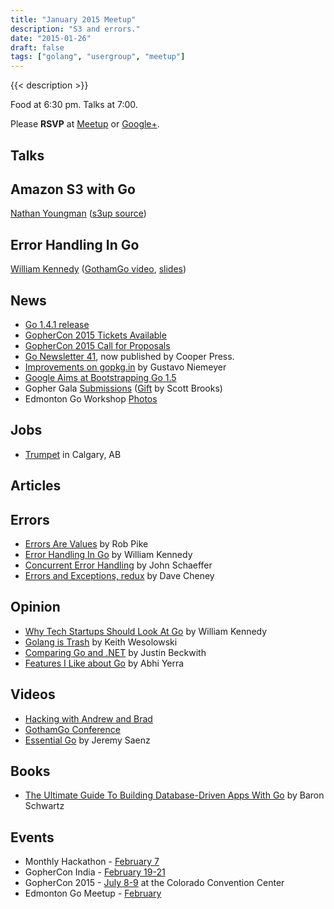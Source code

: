 ```yaml
---
title: "January 2015 Meetup"
description: "S3 and errors."
date: "2015-01-26"
draft: false
tags: ["golang", "usergroup", "meetup"]
---
```

{{< description >}}

Food at 6:30 pm. Talks at 7:00.

Please **RSVP** at [Meetup](https://www.meetup.com/startupedmonton/events/219469117/) or [Google+](https://plus.google.com/events/c38k0atrsdtuisbh1d73bqs4848).

## Talks

## Amazon S3 with Go

[Nathan Youngman](https://twitter.com/nathany) ([s3up source](https://github.com/nathany/s3up))

## Error Handling In Go

[William Kennedy](https://twitter.com/GoingGoDotNet) ([GothamGo video](https://vimeo.com/115782573), [slides](http://www.slideshare.net/ardan-bkennedy/gotham-go2014-41606030))

## News

- [Go 1.4.1 release](https://golang.org//doc/devel/release.html#go1.4.minor)
- [GopherCon 2015 Tickets Available](https://ti.to/gophercon/gophercon-2015)
- [GopherCon 2015 Call for Proposals](http://cfp.gophercon.com/events/gc15)
- [Go Newsletter 41](https://golangweekly.com/issues/41), now published by Cooper Press.
- [Improvements on gopkg.in](http://blog.labix.org/2015/01/13/improvements-on-gopkg-in) by Gustavo Niemeyer
- [Google Aims at Bootstrapping Go 1.5](http://www.infoq.com/news/2015/01/golang-15-bootstrapped)
- Gopher Gala [Submissions](http://gopher-gala.challengepost.com/submissions) ([Gift](http://gift.scottbrooks.ca/) by Scott Brooks)
- Edmonton Go Workshop [Photos](https://plus.google.com/events/gallery/cc7og2dmu7ccqak7kkfsmus3pgc?sort=1)

## Jobs

- [Trumpet](https://trumpet.ca/jobs) in Calgary, AB

## Articles

## Errors

- [Errors Are Values](https://blog.golang.org/errors-are-values) by Rob Pike
- [Error Handling In Go](https://www.ardanlabs.com/blog/2014/10/error-handling-in-go-part-i.html) by William Kennedy
- [Concurrent Error Handling](http://blog.schaeffer.io/2015/01/10/errors-and-concurrency/) by John Schaeffer
- [Errors and Exceptions, redux](https://dave.cheney.net/2015/01/26/errors-and-exceptions-redux) by Dave Cheney

## Opinion

- [Why Tech Startups Should Look At Go](http://startupedmonton.tumblr.com/post/107921476571/why-tech-startups-should-look-at-go) by William Kennedy
- [Golang is Trash](http://dtrace.org/blogs/wesolows/2014/12/29/golang-is-trash/) by Keith Wesolowski
- [Comparing Go and .NET](http://jbeckwith.com/2015/01/04/comparing-go-and-dotnet/) by Justin Beckwith
- [Features I Like about Go](https://medium.com/on-being-a-code-monkey/things-i-like-about-go-e026762be8ac) by Abhi Yerra

## Videos

- [Hacking with Andrew and Brad](https://www.youtube.com/watch?v=1rZ-JorHJEY)
- [GothamGo Conference](https://vimeo.com/channels/852217)
- [Essential Go](https://www.kajabinext.com/marketplace/courses/1-essential-go) by Jeremy Saenz

## Books

- [The Ultimate Guide To Building Database-Driven Apps With Go](https://vividcortex.com/resources/building-database-driven-apps-with-go/) by Baron Schwartz

## Events

- Monthly Hackathon - [February 7](https://www.meetup.com/startupedmonton/events/drsdskytdbkb/)
- GopherCon India - [February 19-21](http://www.gophercon.in/)
- GopherCon 2015 - [July 8-9](https://www.gophercon.com/) at the Colorado Convention Center
- Edmonton Go Meetup - [February](/meetup/2015-02/)
